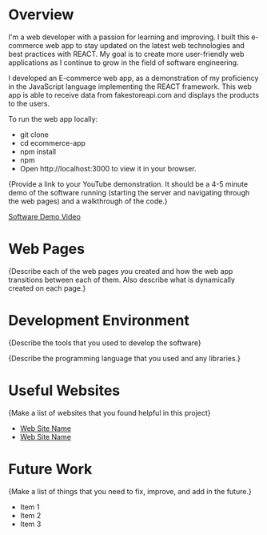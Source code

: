 # Overview

I'm a web developer with a passion for learning and improving. I built this e-commerce web app to stay updated on the latest web technologies and best practices with REACT. My goal is to create more user-friendly web applications as I continue to grow in the field of software engineering.

I developed an E-commerce web app, as a demonstration of my proficiency in the JavaScript language implementing the REACT framework. This web app is able to receive data from fakestoreapi.com and displays the products to the users. 

To run the web app locally:
* git clone
* cd ecommerce-app
* npm install
* npm 
* Open http://localhost:3000 to view it in your browser.

{Provide a link to your YouTube demonstration.  It should be a 4-5 minute demo of the software running (starting the server and navigating through the web pages) and a walkthrough of the code.}

[Software Demo Video](http://youtube.link.goes.here)

# Web Pages

{Describe each of the web pages you created and how the web app transitions between each of them.  Also describe what is dynamically created on each page.}

# Development Environment

{Describe the tools that you used to develop the software}

{Describe the programming language that you used and any libraries.}

# Useful Websites

{Make a list of websites that you found helpful in this project}
* [Web Site Name](http://url.link.goes.here)
* [Web Site Name](http://url.link.goes.here)

# Future Work

{Make a list of things that you need to fix, improve, and add in the future.}
* Item 1
* Item 2
* Item 3